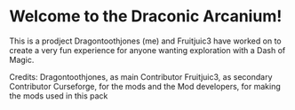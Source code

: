 # Welcome to the Draconic Arcanium!
This is a prodject Dragontoothjones (me) and Fruitjuic3 have worked on to create a very fun experience for anyone wanting exploration with a Dash of
Magic.

Credits:
Dragontoothjones, as main Contributor
Fruitjuic3, as secondary Contributor
Curseforge, for the mods
and the Mod developers, for making the mods used in this pack
